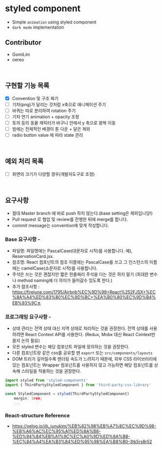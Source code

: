 # styled component
- Simple `animation` using styled component
- `dark mode` implementation

## Contributor
- GomiLim
- oereo
  
<br>
  
## 구현할 기능 목록
- [x] Convention 및 구조 짜기 
- [ ] 기차(png)가 달리는 것처럼 x축으로 애니메이션 주기 
- [ ] 바퀴는 따로 분리하여 rotation 주기
- [ ] 기차 연기 animation + opacity 조정
- [ ] 토끼 등의 동물 캐릭터가 바구니 안에서 y 축으로 왕복 이동
- [ ] 밤에는 전체적인 배경이 톤 다운 + 달은 제외
- [ ] radio button value 에 따라 state 관리
  
<br>

## 예외 처리 목록
- [ ] 화면의 크기가 다양할 경우(개발자도구로 조정)

<br>

## 요구사항
- 절대 Master branch 에 바로 push 하지 않는다.(base setting은 제외입니당!)
- Pull request 로 협업 및 review를 잔행한 뒤에 merge를 합니다.
- commit message는 convention에 맞게 작성합니다.

### Base 요구사항 -
- 파일명: 파일명에는 PascalCase(대문자로 시작)를 사용합니다. 예), ReservationCard.jsx.
- 참조명: React 컴포넌트의 참조 이름에는 PascalCase를 쓰고 그 인스턴스의 이름에는 camelCase(소문자로 시작)를 사용합니다.
- 주석은 쓰는 것은 괜찮지만 짧은 한줄짜리 주석을 다는 것은 하지 말기 (최대한 변수나 method naming에 다 의미가 들어갈수 있도록 한다.)
- 추가 참조사항 : https://firejune.com/1795/Airbnb%EC%9D%98+React%252FJSX+%EC%8A%A4%ED%83%80%EC%9D%BC+%EA%B0%80%EC%9D%B4%EB%93%9Cㅍ

### 프로그래밍 요구사항 -
- 상태 관리는 전역 상태 대신 지역 상태로 처리하는 것을 권장한다. 전역 상태를 사용하려면 React Context API를 사용한다. (Redux, Mobx 대신 React Context만 쓸지 논의 필요)
- 모든 styled 변수는 해당 컴포넌트 파일에 정의하는 것을 권장한다.
- 다른 컴포넌트랑 같은 css를 공유할 땐 `export` 또는 `src/components/layouts`
- DOM 트리가 깊어질수록 렌더링 속도가 느려지기 때문에, 외부 CSS 라이브러리에 있는 컴포넌트는 Wrapper 컴포넌트를 사용하지 않고 가능하면 해당 컴포넌트를 상속해 스타일을 적용하는 것을 권장한다.
```javascript
import styled from 'styled-components'
import { ThirdPartyStyledComponent } from 'third-party-css-library'

const StyledComponent = styled(ThirdPartyStyledComponent)
    margin: 1rem;
    ...
```

### React-structure Reference
- https://velog.io/@_junukim/%EB%82%98%EB%A7%8C%EC%9D%98-%EB%A6%AC%EC%95%A1%ED%8A%B8-%ED%94%84%EB%A1%9C%EC%A0%9D%ED%8A%B8-%EC%84%A4%EA%B3%84%ED%95%98%EA%B8%B0-3tk5rs8r52